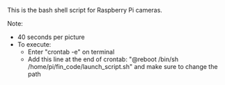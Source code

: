 This is the bash shell script for Raspberry Pi cameras.

Note:
  - 40 seconds per picture
  - To execute: 
      - Enter "crontab -e" on terminal
      - Add this line at the end of crontab: "@reboot /bin/sh /home/pi/fin_code/launch_script.sh"
        and make sure to change the path
